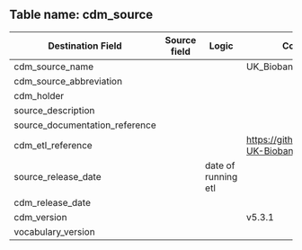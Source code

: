 ## Table name: cdm_source

| Destination Field | Source field | Logic | Comment field |
| --- | --- | --- | --- |
| cdm_source_name |  |  | UK_Biobank |
| cdm_source_abbreviation |  |  |  |
| cdm_holder |  |  |  |
| source_description |  |  |  |
| source_documentation_reference |  |  |  |
| cdm_etl_reference |  |  | https://github.com/EHDEN/ETL-UK-Biobank.git |
| source_release_date |  | date of running etl |  |
| cdm_release_date |  |  |  |
| cdm_version |  |  | v5.3.1 |
| vocabulary_version |  |  |  |